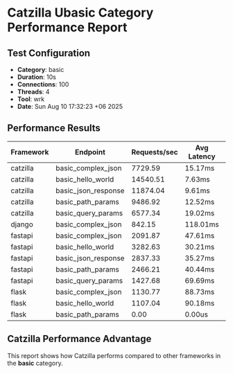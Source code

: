 # Catzilla Ubasic Category Performance Report

## Test Configuration
- **Category**: basic
- **Duration**: 10s
- **Connections**: 100
- **Threads**: 4
- **Tool**: wrk
- **Date**: Sun Aug 10 17:32:23 +06 2025

## Performance Results

| Framework | Endpoint | Requests/sec | Avg Latency | 99% Latency |
|-----------|----------|--------------|-------------|-------------|
| catzilla | basic_complex_json | 7729.59 | 15.17ms | 97.27ms |
| catzilla | basic_hello_world | 14540.51 | 7.63ms | 10.30ms |
| catzilla | basic_json_response | 11874.04 | 9.61ms | 29.53ms |
| catzilla | basic_path_params | 9486.92 | 12.52ms | 83.97ms |
| catzilla | basic_query_params | 6577.34 | 19.02ms | 192.51ms |
| django | basic_complex_json | 842.15 | 118.01ms | 234.68ms |
| fastapi | basic_complex_json | 2091.87 | 47.61ms | 65.93ms |
| fastapi | basic_hello_world | 3282.63 | 30.21ms | 40.23ms |
| fastapi | basic_json_response | 2837.33 | 35.27ms | 66.24ms |
| fastapi | basic_path_params | 2466.21 | 40.44ms | 60.65ms |
| fastapi | basic_query_params | 1427.68 | 69.69ms | 97.47ms |
| flask | basic_complex_json | 1130.77 | 88.73ms | 203.17ms |
| flask | basic_hello_world | 1107.04 | 90.18ms | 173.38ms |
| flask | basic_path_params | 0.00 | 0.00us | 0.00us |

## Catzilla Performance Advantage

This report shows how Catzilla performs compared to other frameworks in the **basic** category.
